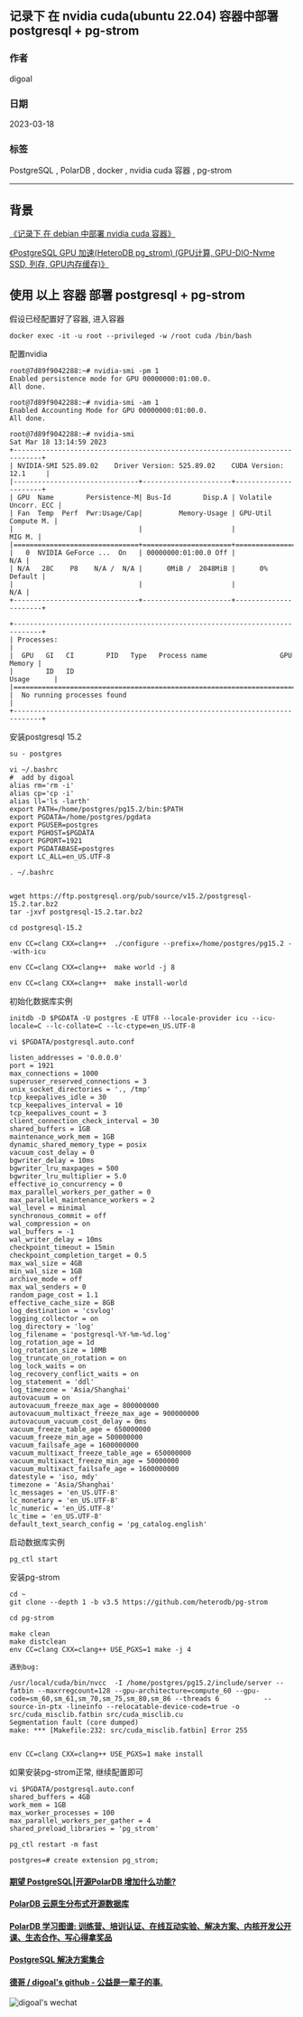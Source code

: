 ## 记录下 在 nvidia cuda(ubuntu 22.04) 容器中部署 postgresql + pg-strom             
                                                                                
### 作者                                                          
digoal                                                          
                                                          
### 日期                                                          
2023-03-18                                                      
                                                          
### 标签                                                          
PostgreSQL , PolarDB , docker , nvidia cuda 容器 , pg-strom                           
                                                          
----                                                          
                                                          
## 背景    
[《记录下 在 debian 中部署 nvidia cuda 容器》](../202303/20230318_02.md)    
  
[《PostgreSQL GPU 加速(HeteroDB pg_strom) (GPU计算, GPU-DIO-Nvme SSD, 列存, GPU内存缓存)》](../201806/20180602_02.md)    
  
## 使用 以上 容器 部署 postgresql + pg-strom   
假设已经配置好了容器, 进入容器  
```  
docker exec -it -u root --privileged -w /root cuda /bin/bash       
```  
  
配置nvidia  
  
```  
root@7d89f9042288:~# nvidia-smi -pm 1  
Enabled persistence mode for GPU 00000000:01:00.0.  
All done.  
  
root@7d89f9042288:~# nvidia-smi -am 1  
Enabled Accounting Mode for GPU 00000000:01:00.0.  
All done.  
  
root@7d89f9042288:~# nvidia-smi  
Sat Mar 18 13:14:59 2023         
+-----------------------------------------------------------------------------+  
| NVIDIA-SMI 525.89.02    Driver Version: 525.89.02    CUDA Version: 12.1     |  
|-------------------------------+----------------------+----------------------+  
| GPU  Name        Persistence-M| Bus-Id        Disp.A | Volatile Uncorr. ECC |  
| Fan  Temp  Perf  Pwr:Usage/Cap|         Memory-Usage | GPU-Util  Compute M. |  
|                               |                      |               MIG M. |  
|===============================+======================+======================|  
|   0  NVIDIA GeForce ...  On   | 00000000:01:00.0 Off |                  N/A |  
| N/A   28C    P8    N/A /  N/A |      0MiB /  2048MiB |      0%      Default |  
|                               |                      |                  N/A |  
+-------------------------------+----------------------+----------------------+  
                                                                                 
+-----------------------------------------------------------------------------+  
| Processes:                                                                  |  
|  GPU   GI   CI        PID   Type   Process name                  GPU Memory |  
|        ID   ID                                                   Usage      |  
|=============================================================================|  
|  No running processes found                                                 |  
+-----------------------------------------------------------------------------+  
```  
  
安装postgresql 15.2  
  
```  
su - postgres  
      
vi ~/.bashrc      
#  add by digoal      
alias rm='rm -i'      
alias cp='cp -i'      
alias ll='ls -larth'      
export PATH=/home/postgres/pg15.2/bin:$PATH      
export PGDATA=/home/postgres/pgdata      
export PGUSER=postgres      
export PGHOST=$PGDATA      
export PGPORT=1921      
export PGDATABASE=postgres      
export LC_ALL=en_US.UTF-8  
      
. ~/.bashrc      
      
      
wget https://ftp.postgresql.org/pub/source/v15.2/postgresql-15.2.tar.bz2      
tar -jxvf postgresql-15.2.tar.bz2      
      
cd postgresql-15.2      
      
env CC=clang CXX=clang++  ./configure --prefix=/home/postgres/pg15.2 --with-icu      
      
env CC=clang CXX=clang++  make world -j 8      
      
env CC=clang CXX=clang++  make install-world      
```    
  
初始化数据库实例    
      
```      
initdb -D $PGDATA -U postgres -E UTF8 --locale-provider icu --icu-locale=C --lc-collate=C --lc-ctype=en_US.UTF-8       
      
vi $PGDATA/postgresql.auto.conf      
      
listen_addresses = '0.0.0.0'              
port = 1921                         
max_connections = 1000                    
superuser_reserved_connections = 3        
unix_socket_directories = '., /tmp'       
tcp_keepalives_idle = 30                  
tcp_keepalives_interval = 10              
tcp_keepalives_count = 3                  
client_connection_check_interval = 30           
shared_buffers = 1GB                      
maintenance_work_mem = 1GB                
dynamic_shared_memory_type = posix        
vacuum_cost_delay = 0                     
bgwriter_delay = 10ms                     
bgwriter_lru_maxpages = 500               
bgwriter_lru_multiplier = 5.0             
effective_io_concurrency = 0              
max_parallel_workers_per_gather = 0       
max_parallel_maintenance_workers = 2            
wal_level = minimal         
synchronous_commit = off                  
wal_compression = on                      
wal_buffers = -1                    
wal_writer_delay = 10ms             
checkpoint_timeout = 15min                
checkpoint_completion_target = 0.5        
max_wal_size = 4GB      
min_wal_size = 1GB      
archive_mode = off                  
max_wal_senders = 0                 
random_page_cost = 1.1                    
effective_cache_size = 8GB      
log_destination = 'csvlog'                
logging_collector = on              
log_directory = 'log'                     
log_filename = 'postgresql-%Y-%m-%d.log'        
log_rotation_age = 1d                     
log_rotation_size = 10MB                  
log_truncate_on_rotation = on             
log_lock_waits = on                       
log_recovery_conflict_waits = on          
log_statement = 'ddl'                     
log_timezone = 'Asia/Shanghai'      
autovacuum = on                     
autovacuum_freeze_max_age = 800000000           
autovacuum_multixact_freeze_max_age = 900000000       
autovacuum_vacuum_cost_delay = 0ms        
vacuum_freeze_table_age = 650000000      
vacuum_freeze_min_age = 500000000      
vacuum_failsafe_age = 1600000000      
vacuum_multixact_freeze_table_age = 650000000      
vacuum_multixact_freeze_min_age = 50000000      
vacuum_multixact_failsafe_age = 1600000000      
datestyle = 'iso, mdy'      
timezone = 'Asia/Shanghai'      
lc_messages = 'en_US.UTF-8'                     
lc_monetary = 'en_US.UTF-8'                     
lc_numeric = 'en_US.UTF-8'                      
lc_time = 'en_US.UTF-8'                         
default_text_search_config = 'pg_catalog.english'      
```  
  
启动数据库实例  
  
```  
pg_ctl start  
```  
  
安装pg-strom  
  
```  
cd ~   
git clone --depth 1 -b v3.5 https://github.com/heterodb/pg-strom  
  
cd pg-strom  
  
make clean  
make distclean  
env CC=clang CXX=clang++ USE_PGXS=1 make -j 4   
  
遇到bug:  
  
/usr/local/cuda/bin/nvcc  -I /home/postgres/pg15.2/include/server --fatbin --maxrregcount=128 --gpu-architecture=compute_60 --gpu-code=sm_60,sm_61,sm_70,sm_75,sm_80,sm_86 --threads 6           --source-in-ptx -lineinfo --relocatable-device-code=true -o src/cuda_misclib.fatbin src/cuda_misclib.cu  
Segmentation fault (core dumped)  
make: *** [Makefile:232: src/cuda_misclib.fatbin] Error 255  
  
    
env CC=clang CXX=clang++ USE_PGXS=1 make install    
```  
  
如果安装pg-strom正常, 继续配置即可  
  
```  
vi $PGDATA/postgresql.auto.conf   
shared_buffers = 4GB  
work_mem = 1GB    
max_worker_processes = 100    
max_parallel_workers_per_gather = 4    
shared_preload_libraries = 'pg_strom'   
  
pg_ctl restart -m fast  
```  
  
```  
postgres=# create extension pg_strom;    
```  
    
  
#### [期望 PostgreSQL|开源PolarDB 增加什么功能?](https://github.com/digoal/blog/issues/76 "269ac3d1c492e938c0191101c7238216")
  
  
#### [PolarDB 云原生分布式开源数据库](https://github.com/ApsaraDB "57258f76c37864c6e6d23383d05714ea")
  
  
#### [PolarDB 学习图谱: 训练营、培训认证、在线互动实验、解决方案、内核开发公开课、生态合作、写心得拿奖品](https://www.aliyun.com/database/openpolardb/activity "8642f60e04ed0c814bf9cb9677976bd4")
  
  
#### [PostgreSQL 解决方案集合](../201706/20170601_02.md "40cff096e9ed7122c512b35d8561d9c8")
  
  
#### [德哥 / digoal's github - 公益是一辈子的事.](https://github.com/digoal/blog/blob/master/README.md "22709685feb7cab07d30f30387f0a9ae")
  
  
![digoal's wechat](../pic/digoal_weixin.jpg "f7ad92eeba24523fd47a6e1a0e691b59")
  
